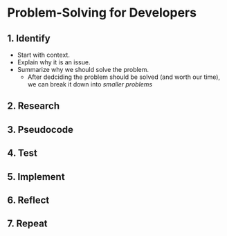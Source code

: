 # Problem-Solving for Developers
## 1. Identify
- Start with context.
- Explain why it is an issue.
- Summarize why we should solve the problem.
  - After dedciding the problem should be solved (and worth our time), we can break it down into _smaller problems_
## 2. Research
## 3. Pseudocode
## 4. Test
## 5. Implement
## 6. Reflect
## 7. Repeat
